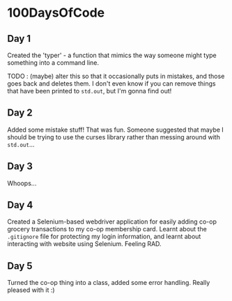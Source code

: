 # 100DaysOfCode

## Day 1

Created the 'typer' - a function that mimics the way someone might type
something into a command line.

TODO : (maybe) alter this so that it occasionally puts in mistakes, and those
goes back and deletes them. I don't even know if you can remove things that
have been printed to `std.out`, but I'm gonna find out!

## Day 2

Added some mistake stuff! That was fun. Someone suggested that maybe I should
be trying to use the curses library rather than messing around with
`std.out`...

## Day 3
Whoops...

## Day 4
Created a Selenium-based webdriver application for easily adding co-op grocery
transactions to my co-op membership card. Learnt about the `.gitignore` file
for protecting my login information, and learnt about interacting with website
using Selenium. Feeling RAD.

## Day 5
Turned the co-op thing into a class, added some error handling. Really pleased
with it :)

